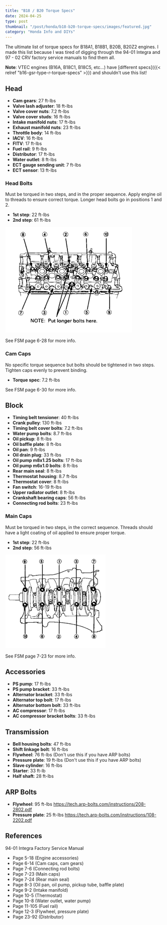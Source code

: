 ```yaml
---
title: "B18 / B20 Torque Specs"
date: 2024-04-25
type: post
thumbnail: "/post/honda/b18-b20-torque-specs/images/featured.jpg"
category: "Honda Info and DIYs"
---
```


The ultimate list of torque specs for B18A1, B18B1, B20B, B20Z2 engines. I made this list because I was tired of digging through the 94-01 Integra and 97 - 02 CRV factory service manuals to find them all.

**Note**: VTEC engines (B16A, B18C1, B18C5, etc...) have [different specs]({{< relref "b16-gsr-type-r-torque-specs" >}}) and shouldn't use this list!

## Head

- **Cam gears**: 27 ft-lbs
- **Valve lash adjuster**: 18 ft-lbs
- **Valve cover nuts**: 7.2 ft-lbs
- **Valve cover studs**: 16 ft-lbs
- **Intake manifold nuts**: 17 ft-lbs
- **Exhaust manifold nuts**: 23 ft-lbs
- **Throttle body**: 14 ft-lbs
- **IACV**: 16 ft-lbs
- **FITV**: 17 ft-lbs
- **Fuel rail**: 9 ft-lbs
- **Distributor**: 17 ft-lbs
- **Water outlet**: 8 ft-lbs
- **ECT gauge sending unit**: 7 ft-lbs
- **ECT sensor**: 13 ft-lbs

### Head Bolts

Must be torqued in two steps, and in the proper sequence. Apply engine oil to threads to ensure correct torque. Longer head bolts go in positions 1 and 2.

- **1st step**: 22 ft-lbs
- **2nd step**: 61 ft-lbs

![](./images/head-bolt-torque-sequence.png)

See FSM page 6-28 for more info.

### Cam Caps

No specific torque sequence but bolts should be tightened in two steps. Tighten caps evenly to prevent binding.

- **Torque spec**: 7.2 ft-lbs

See FSM page 6-30 for more info.

## Block

- **Timing belt tensioner**: 40 ft-lbs
- **Crank pulley**: 130 ft-lbs
- **Timing belt cover bolts**: 7.2 ft-lbs
- **Water pump bolts**: 8.7 ft-lbs
- **Oil pickup**: 8 ft-lbs
- **Oil baffle plate**: 8 ft-lbs
- **Oil pan**: 9 ft-lbs
- **Oil drain plug**: 33 ft-lbs
- **Oil pump m8x1.25 bolts**: 17 ft-lbs
- **Oil pump m6x1.0 bolts**: 8 ft-lbs
- **Rear main seal**: 8 ft-lbs
- **Thermostat housing**: 8.7 ft-lbs
- **Thermostat cover**: 8 ft-lbs
- **Fan switch**: 16-19 ft-lbs
- **Upper radiator outlet**: 8 ft-lbs
- **Crankshaft bearing caps**: 56 ft-lbs
- **Connecting rod bolts**: 23 ft-lbs

### Main Caps

Must be torqued in two steps, in the correct sequence. Threads should have a light coating of oil applied to ensure proper torque.

- **1st step**: 22 ft-lbs
- **2nd step**: 56 ft-lbs

![](./images/main-cap-torque-sequence.png)

See FSM page 7-23 for more info.

## Accessories

- **PS pump**: 17 ft-lbs
- **PS pump bracket**: 33 ft-lbs
- **Alternator bracket**: 33 ft-lbs
- **Alternator top bolt**: 17 ft-lbs
- **Alternator bottom bolt**: 33 ft-lbs
- **AC compressor**: 17 ft-lbs
- **AC compressor bracket bolts**: 33 ft-lbs

## Transmission

- **Bell housing bolts**: 47 ft-lbs
- **Shift linkage bolt**: 16 ft-lbs
- **Flywheel**: 76 ft-lbs (Don't use this if you have ARP bolts)
- **Pressure plate**: 19 ft-lbs (Don't use this if you have ARP bolts)
- **Slave cylinder**: 16 ft-lbs
- **Starter**: 33 ft-lb
- **Half shaft**: 28 ft-lbs

## ARP Bolts

- **Flywheel**: 95 ft-lbs https://tech.arp-bolts.com/instructions/208-2802.pdf
- **Pressure plate**: 25 ft-lbs https://tech.arp-bolts.com/instructions/108-2202.pdf

## References

94-01 Integra Factory Service Manual

- Page 5-18 (Engine accessories)
- Page 6-14 (Cam caps, cam gears)
- Page 7-6 (Connecting rod bolts)
- Page 7-23 (Main caps)
- Page 7-24 (Rear main seal)
- Page 8-3 (Oil pan, oil pump, pickup tube, baffle plate)
- Page 9-2 (Intake manifold)
- Page 10-5 (Thermostat)
- Page 10-8 (Water outlet, water pump)
- Page 11-105 (Fuel rail)
- Page 12-3 (Flywheel, pressure plate)
- Page 23-92 (Distributor)
